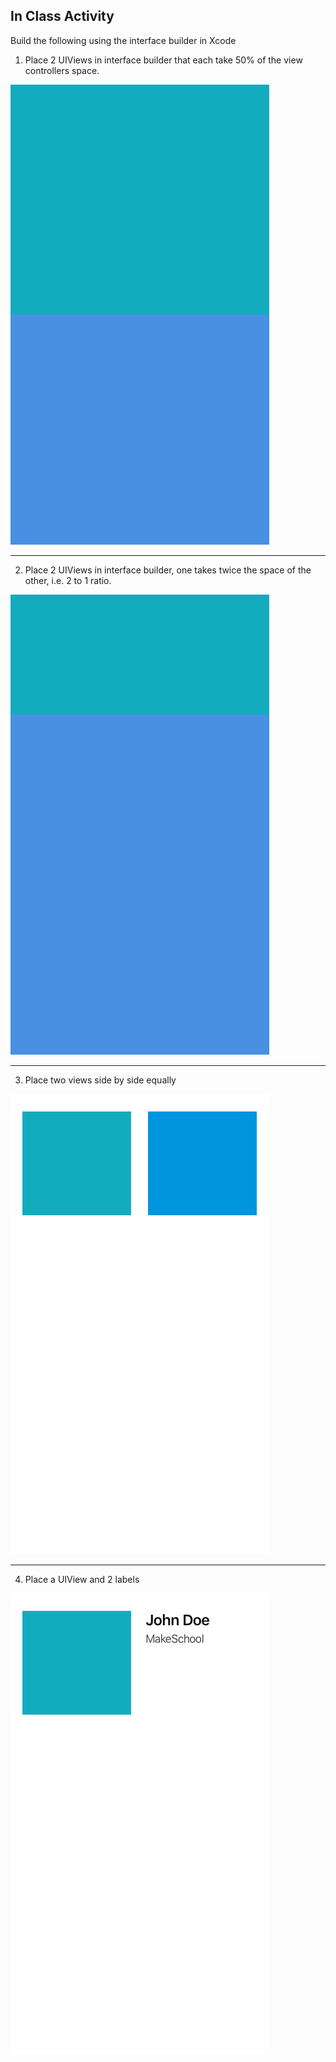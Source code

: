 ## In Class Activity

Build the following using the interface builder in Xcode

1. Place 2 UIViews in interface builder that each take 50% of the view controllers space.


![50/50](assets/5050.png)

----------------

2. Place 2 UIViews in interface builder, one takes twice the space of the other, i.e. 2 to 1 ratio.

![2 to 1](assets/2to1.png)


----------------

3. Place two views side by side equally

![Two Blocks](assets/twoBlocks.png)

---------------

4. Place a UIView and 2 labels

![User layout](assets/userLayout.png)
